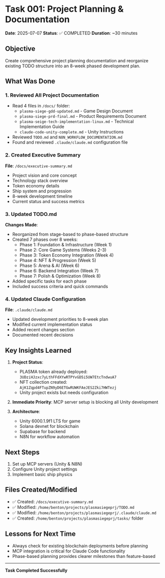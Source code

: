 # Task 001: Project Planning & Documentation

**Date**: 2025-07-07
**Status**: ✅ COMPLETED
**Duration**: ~30 minutes

## Objective
Create comprehensive project planning documentation and reorganize existing TODO structure into an 8-week phased development plan.

## What Was Done

### 1. Reviewed All Project Documentation
- Read 4 files in `/docs/` folder:
  - `plasma-siege-gdd-updated.md` - Game Design Document
  - `plasma-siege-prd-final.md` - Product Requirements Document
  - `plasma-seige-tech-implementation-linux.md` - Technical Implementation Guide
  - `claude-code-unity-complete.md` - Unity Instructions
- Reviewed `TODO.md` and `N8N_WORKFLOW_DOCUMENTATION.md`
- Found and reviewed `.claude/claude.md` configuration file

### 2. Created Executive Summary
**File**: `/docs/executive-summary.md`
- Project vision and core concept
- Technology stack overview
- Token economy details
- Ship system and progression
- 8-week development timeline
- Current status and success metrics

### 3. Updated TODO.md
**Changes Made**:
- Reorganized from stage-based to phase-based structure
- Created 7 phases over 8 weeks:
  - Phase 1: Foundation & Infrastructure (Week 1)
  - Phase 2: Core Game Systems (Weeks 2-3)
  - Phase 3: Token Economy Integration (Week 4)
  - Phase 4: NFT & Progression (Week 5)
  - Phase 5: Arena & AI (Week 6)
  - Phase 6: Backend Integration (Week 7)
  - Phase 7: Polish & Optimization (Week 8)
- Added specific tasks for each phase
- Included success criteria and quick commands

### 4. Updated Claude Configuration
**File**: `.claude/claude.md`
- Updated development priorities to 8-week plan
- Modified current implementation status
- Added recent changes section
- Documented recent decisions

## Key Insights Learned

1. **Project Status**: 
   - PLASMA token already deployed: `3UDziHJzxc7yLthFFdXYwRTPYvGD5i5UW7EtcTndwuA7`
   - NFT collection created: `AjK1Zqpd4FTupZN9yD6ETGwRUWKFAeJES2Zki7HWTezj`
   - Unity project exists but needs configuration

2. **Immediate Priority**: MCP server setup is blocking all Unity development

3. **Architecture**: 
   - Unity 6000.1.9f1 LTS for game
   - Solana devnet for blockchain
   - Supabase for backend
   - N8N for workflow automation

## Next Steps
1. Set up MCP servers (Unity & N8N)
2. Configure Unity project settings
3. Implement basic ship physics

## Files Created/Modified
- ✅ Created: `/docs/executive-summary.md`
- ✅ Modified: `/home/benton/projects/plasmasiegeprj/TODO.md`
- ✅ Modified: `/home/benton/projects/plasmasiegeprj/.claude/claude.md`
- ✅ Created: `/home/benton/projects/plasmasiegeprj/tasks/` folder

## Lessons for Next Time
- Always check for existing blockchain deployments before planning
- MCP integration is critical for Claude Code functionality
- Phase-based planning provides clearer milestones than feature-based

---
**Task Completed Successfully**